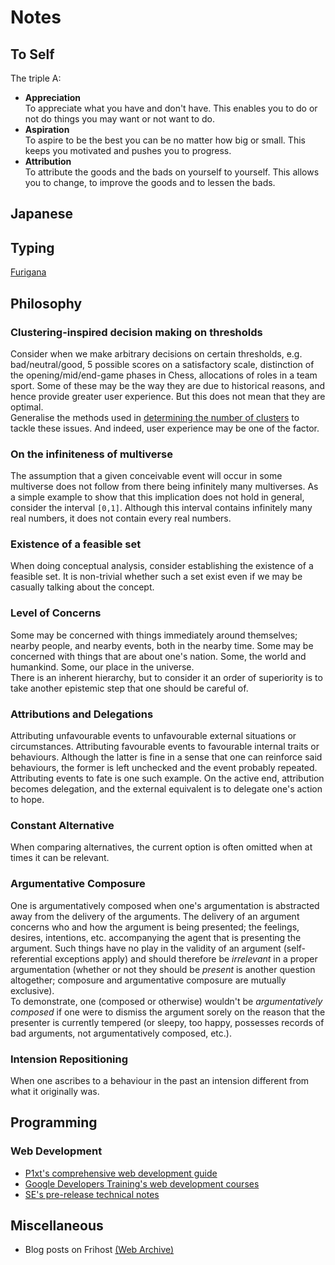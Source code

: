 # Notes

## To Self
The triple A:  
 - **Appreciation**  
 To appreciate what you have and don't have. This enables you to do or not do things you may want or not want to do.
 - **Aspiration**  
 To aspire to be the best you can be no matter how big or small. This keeps you motivated and pushes you to progress.
 - **Attribution**  
 To attribute the goods and the bads on yourself to yourself. This allows you to change, to improve the goods and to lessen the bads.

## Japanese

## Typing
[Furigana](https://en.wikipedia.org/wiki/Furigana)

## Philosophy

### Clustering-inspired decision making on thresholds
Consider when we make arbitrary decisions on certain thresholds, e.g. bad/neutral/good, 5 possible scores on a satisfactory scale, distinction of the opening/mid/end-game phases in Chess, allocations of roles in a team sport. Some of these may be the way they are due to historical reasons, and hence provide greater user experience. But this does not mean that they are optimal.  
Generalise the methods used in [determining the number of clusters](https://en.wikipedia.org/wiki/Determining_the_number_of_clusters_in_a_data_set) to tackle these issues. And indeed, user experience may be one of the factor.

### On the infiniteness of multiverse
The assumption that a given conceivable event will occur in some multiverse does not follow from there being infinitely many multiverses. As a simple example to show that this implication does not hold in general, consider the interval `[0,1]`. Although this interval contains infinitely many real numbers, it does not contain every real numbers.

### Existence of a feasible set
When doing conceptual analysis, consider establishing the existence of a feasible set. It is non-trivial whether such a set exist even if we may be casually talking about the concept.

### Level of Concerns
Some may be concerned with things immediately around themselves; nearby people, and nearby events, both in the nearby time. Some may be concerned with things that are about one's nation. Some, the world and humankind. Some, our place in the universe.  
There is an inherent hierarchy, but to consider it an order of superiority is to take another epistemic step that one should be careful of.

### Attributions and Delegations
Attributing unfavourable events to unfavourable external situations or circumstances. Attributing favourable events to favourable internal traits or behaviours. Although the latter is fine in a sense that one can reinforce said behaviours, the former is left unchecked and the event probably repeated. Attributing events to fate is one such example. On the active end, attribution becomes delegation, and the external equivalent is to delegate one's action to hope.

### Constant Alternative
When comparing alternatives, the current option is often omitted when at times it can be relevant. 

### Argumentative Composure
One is argumentatively composed when one's argumentation is abstracted away from the delivery of the arguments. The delivery of an argument concerns who and how the argument is being presented; the feelings, desires, intentions, etc. accompanying the agent that is presenting the argument. Such things have no play in the validity of an argument (self-referential exceptions apply) and should therefore be *irrelevant* in a proper argumentation (whether or not they should be *present* is another question altogether; composure and argumentative composure are mutually exclusive).  
To demonstrate, one (composed or otherwise) wouldn't be *argumentatively composed* if one were to dismiss the argument sorely on the reason that the presenter is currently tempered (or sleepy, too happy, possesses records of bad arguments, not argumentatively composed, etc.). 

### Intension Repositioning
When one ascribes to a behaviour in the past an intension different from what it originally was.

## Programming

### Web Development
 * [P1xt's comprehensive web development guide](https://github.com/P1xt/p1xt-guides/blob/master/wd-cs.md)
 * [Google Developers Training's web development courses](https://developers.google.com/training/web/)
 * [SE's pre-release technical notes](https://softwareengineering.stackexchange.com/q/46716/291954)

## Miscellaneous
 * Blog posts on Frihost [(Web Archive)](https://web.archive.org/web/20160305110303/http://www.frihost.com:80/users/Sylin/blog/vc-2025.html)
